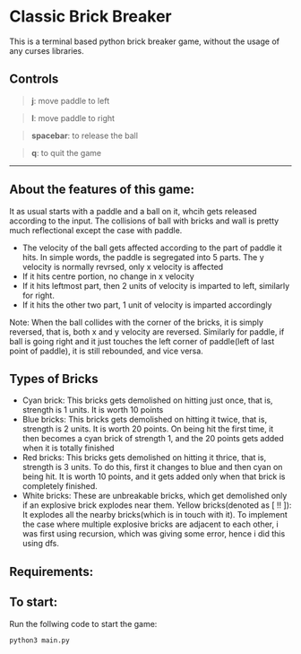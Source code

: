 # Classic Brick Breaker

This is a terminal based python brick breaker game, without the usage of any curses libraries. 

Controls
----------
> **j**: move paddle to left

> **l**: move paddle to right

> **spacebar**: to release the ball

> **q**: to quit the game
----------
About the features of this game:
------

It as usual starts with a paddle and a ball on it, whcih gets released according to the input.
The collisions of ball with bricks and wall is pretty much reflectional except the case with paddle. 
- The velocity of the ball gets affected according to the part of paddle it hits.
In simple words, the paddle is segregated into 5 parts. The y velocity is normally revrsed, only x velocity is affected
- If it hits centre portion, no change in x velocity
- If it hits leftmost part, then 2 units of velocity is imparted to left, similarly for right. 
- If it hits the other two part, 1 unit of velocity is imparted accordingly

Note: When the ball collides with the corner of the bricks, it is simply reversed, that is, both x and y velocity are reversed.
Similarly for paddle, if ball is going right and it just touches the left corner of paddle(left of last point of paddle), it is still rebounded, and vice versa.

Types of Bricks
----
- Cyan brick: This bricks gets demolished on hitting just once, that is, strength is 1 units. It is worth 10 points
- Blue bricks: This bricks gets demolished on hitting it twice, that is, strength is 2 units. It is worth 20 points. On being hit the first time, it then becomes a cyan brick of strength 1, and the 20 points gets added when it is totally finished
- Red bricks: This bricks gets demolished on hitting it thrice, that is, strength is 3 units. To do this, first it changes to blue and then cyan on being hit. It is worth 10 points, and it gets added only when that brick is completely finished.
- White bricks: These are unbreakable bricks, which get demolished only if an explosive brick explodes near them.
Yellow bricks(denoted as [ !! ]): It explodes all the nearby bricks(which is in touch with it). To implement the case where multiple explosive bricks are adjacent to each other, i was first using recursion, which was giving some error, hence i did this using dfs.

Requirements:
---



To start:
----
Run the follwing code to start the game:
```
python3 main.py
```


